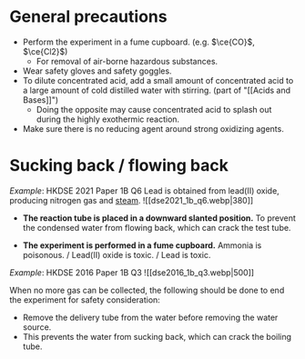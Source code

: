 # General precautions
- Perform the experiment in a fume cupboard. (e.g. $\ce{CO}$, $\ce{Cl2}$)
	- For removal of air-borne hazardous substances.
- Wear safety gloves and safety goggles.
- To dilute concentrated acid, add a small amount of concentrated acid to a large amount of cold distilled water with stirring. (part of "[[Acids and Bases]]")
	- Doing the opposite may cause concentrated acid to <span class="hi-blue">splash out</span> during the highly exothermic reaction.
- Make sure there is no reducing agent around strong oxidizing agents.

# Sucking back / flowing back
*Example*: HKDSE 2021 Paper 1B Q6
Lead is obtained from lead(II) oxide, producing nitrogen gas and <u>steam</u>.
![[dse2021_1b_q6.webp|380]]

- **The reaction tube is placed in a downward slanted position.**
  To prevent the condensed water from flowing back, which can crack the test tube.

- **The experiment is performed in a fume cupboard.**
  Ammonia is poisonous. / Lead(II) oxide is toxic. / Lead is toxic.

*Example*: HKDSE 2016 Paper 1B Q3
![[dse2016_1b_q3.webp|500]]

When no more gas can be collected, the following should be done to end the experiment for safety consideration:
- <span class="hi-green">Remove the delivery tube from the water before removing the water source.</span>
- This prevents the water from <span class="hi-blue">sucking back</span>, which can crack the boiling tube.
